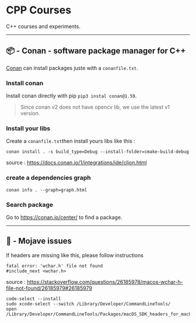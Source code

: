 # CPP Courses

C++ courses and experiments.


<hr> 



## 📦 - Conan - software package manager for C++

[Conan](https://conan.io/) can install packages juste with a `conanfile.txt`.


### Install conan

Install conan directly with pip ```pip3 instal conan@1.59```.

> Since conan v2 does not have opencv lib, we use the latest v1 version.

### Install your libs

Create a `conanfile.txt`then install yours libs like this :

```
conan install . -s build_type=Debug --install-folder=cmake-build-debug
```

source : https://docs.conan.io/1/integrations/ide/clion.html


### create a dependencies graph

```
conan info . --graph=graph.html
```

### Search package

Go to https://conan.io/center/ to find a package.

<hr> 


##  - Mojave issues 

If headers are missing like this, please follow instructions

```
fatal error: 'wchar.h' file not found
#include_next <wchar.h>
``` 

source : https://stackoverflow.com/questions/26185978/macos-wchar-h-file-not-found/26185979#26185979


```
code-select --install
sudo xcode-select --switch /Library/Developer/CommandLineTools/
open /Library/Developer/CommandLineTools/Packages/macOS_SDK_headers_for_macOS_10.14.pkg
```


